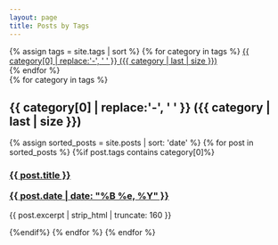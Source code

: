 ```yaml
---
layout: page
title: Posts by Tags
---
```

<div>
    {% assign tags = site.tags | sort %}
    {% for category in tags %}
     <span class="site-tag">
        <a href="#{{ category | first | slugify }}">
                {{ category[0] | replace:'-', ' ' }} ({{ category | last | size }})
        </a>
       <br>
    </span>
    {% endfor %}
 </div>
    
<div id="index">
{% for category in tags %}
    <h2 id="{{ category | first | slugify }}">{{ category[0] | replace:'-', ' ' }} ({{ category | last | size }}) </h2>
    {% assign sorted_posts = site.posts | sort: 'date' %}
    {% for post in sorted_posts %}
    {%if post.tags contains category[0]%}
      <h3><a href="{{ site.url }}{{ site.baseurl }}{{ post.url }}" title="{{ post.title }}">{{ post.title }} <p class="date">{{ post.date |  date: "%B %e, %Y" }}</p></a></h3>
       <p>{{ post.excerpt | strip_html | truncate: 160 }}</p>
    {%endif%}
    {% endfor %}
    {% endfor %}
    </div>
    
    
